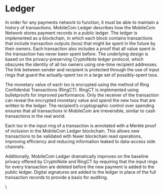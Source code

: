 # Ledger

In order for any payments network to function, it must be able to maintain a history of transactions. MobileCoin Ledger
describes how the MobileCoin Network stores payment records in a public ledger. The ledger is implemented as a
blockchain, in which each block contains transactions that include transaction outputs (txos) that might be spent in the
future by their owners. Each transaction also includes a proof that all value spent in the transaction has never been
spent before. The underlying design is based on the privacy-preserving CryptoNote ledger protocol, which obscures the
identity of all txo owners using one-time recipient addresses. The link between sender and recipient is protected
through the use of input rings that guard the actually-spent txo in a large set of possibly-spent txos.

The monetary value of each txo is encrypted using the method of Ring Confidential Transactions (RingCT). RingCT is
implemented using bulletproofs for improved performance. Only the receiver of the transaction can reveal the encrypted
monetary value and spend the new txos that are written to the ledger. The recipient’s cryptographic control over
spending ensures that all transactions in MobileCoin are irreversible, similar to cash transactions in the real world.

Each txo in the input ring of a transaction is annotated with a Merkle proof of inclusion in the MobileCoin Ledger
blockchain. This allows new transactions to be validated with fewer blockchain read operations, improving efficiency and
reducing information leaked to data-access side channels.

Additionally, MobileCoin Ledger dramatically improves on the baseline privacy offered by CryptoNote and RingCT by
requiring that the input rings for every transaction are deleted before the new payment is added to the public ledger.
Digital signatures are added to the ledger in place of the full transaction records to provide a basis for auditing.

\

